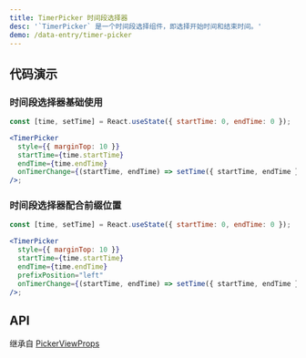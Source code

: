 ```yaml
---
title: TimerPicker 时间段选择器
desc: '`TimerPicker` 是一个时间段选择组件，即选择开始时间和结束时间。'
demo: /data-entry/timer-picker
---
```


## 代码演示

### 时间段选择器基础使用

```jsx
const [time, setTime] = React.useState({ startTime: 0, endTime: 0 });

<TimerPicker
  style={{ marginTop: 10 }}
  startTime={time.startTime}
  endTime={time.endTime}
  onTimerChange={(startTime, endTime) => setTime({ startTime, endTime })}
/>;
```

### 时间段选择器配合前缀位置

```jsx
const [time, setTime] = React.useState({ startTime: 0, endTime: 0 });

<TimerPicker
  style={{ marginTop: 10 }}
  startTime={time.startTime}
  endTime={time.endTime}
  prefixPosition="left"
  onTimerChange={(startTime, endTime) => setTime({ startTime, endTime })}
/>;
```

## API

继承自 [PickerViewProps](/docs/data-entry/picker-view#api)

<API name="TimerPickerProps" />
